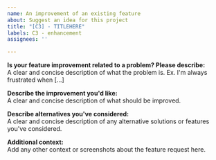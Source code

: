 ```yaml
---
name: An improvement of an existing feature
about: Suggest an idea for this project
title: "[C3] - TITLEHERE"
labels: C3 - enhancement
assignees: ''

---
```


**Is your feature improvement related to a problem? Please describe:**  
A clear and concise description of what the problem is. Ex. I'm always frustrated when [...]

**Describe the improvement you'd like:**  
A clear and concise description of what should be improved.

**Describe alternatives you've considered:**  
A clear and concise description of any alternative solutions or features you've considered.

**Additional context:**  
Add any other context or screenshots about the feature request here.
